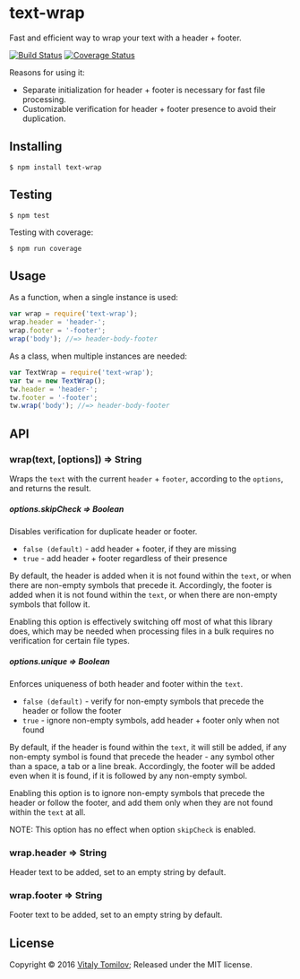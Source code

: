 text-wrap
=========

Fast and efficient way to wrap your text with a header + footer.

[![Build Status](https://travis-ci.org/vitaly-t/text-wrap.svg?branch=master)](https://travis-ci.org/vitaly-t/text-wrap)
[![Coverage Status](https://coveralls.io/repos/vitaly-t/text-wrap/badge.svg?branch=master)](https://coveralls.io/r/vitaly-t/text-wrap?branch=master)

Reasons for using it:

* Separate initialization for header + footer is necessary for fast file processing.
* Customizable verification for header + footer presence to avoid their duplication.

## Installing

```
$ npm install text-wrap
```

## Testing

```
$ npm test
```

Testing with coverage:
```
$ npm run coverage
```

## Usage

As a function, when a single instance is used:

```js
var wrap = require('text-wrap');
wrap.header = 'header-';
wrap.footer = '-footer';
wrap('body'); //=> header-body-footer
```

As a class, when multiple instances are needed:

```js
var TextWrap = require('text-wrap');
var tw = new TextWrap();
tw.header = 'header-';
tw.footer = '-footer';
tw.wrap('body'); //=> header-body-footer
```

## API

### wrap(text, [options]) ⇒ String

Wraps the `text` with the current `header` + `footer`, according to the `options`, and returns the result. 

##### options.skipCheck ⇒ Boolean

Disables verification for duplicate header or footer.

* `false (default)` - add header + footer, if they are missing  
* `true` - add header + footer regardless of their presence

By default, the header is added when it is not found within the `text`, or when there are non-empty symbols that precede it.
Accordingly, the footer is added when it is not found within the `text`, or when there are non-empty symbols that follow it. 

Enabling this option is effectively switching off most of what this library does, which may be needed when processing
files in a bulk requires no verification for certain file types.  

##### options.unique ⇒ Boolean

Enforces uniqueness of both header and footer within the `text`. 

* `false (default)` - verify for non-empty symbols that precede the header or follow the footer
* `true` - ignore non-empty symbols, add header + footer only when not found

By default, if the header is found within the `text`, it will still be added, if any non-empty symbol is found that precede
the header - any symbol other than a space, a tab or a line break. Accordingly, the footer will be added even when it is
found, if it is followed by any non-empty symbol.

Enabling this option is to ignore non-empty symbols that precede the header or follow the footer, and add them only
when they are not found within the `text` at all.

NOTE: This option has no effect when option `skipCheck` is enabled.

### wrap.header ⇒ String

Header text to be added, set to an empty string by default.

### wrap.footer ⇒ String

Footer text to be added, set to an empty string by default.

## License

Copyright © 2016 [Vitaly Tomilov](https://github.com/vitaly-t);
Released under the MIT license.

[text-wrap]:https://github.com/vitaly-t/text-wrap
